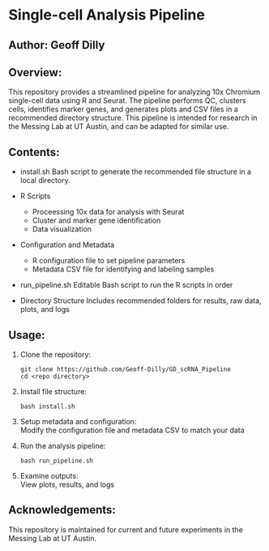 # Single-cell Analysis Pipeline 

## Author: Geoff Dilly

## Overview:

This repository provides a streamlined pipeline for analyzing 10x Chromium single-cell data using R and Seurat. The pipeline performs QC, clusters cells, identifies marker genes, and generates plots and CSV files in a recommended directory structure. This pipeline is intended for research in the Messing Lab at UT Austin, and can be adapted for similar use. 

## Contents:

- install.sh
	Bash script to generate the recommended file structure in a local directory. 

- R Scripts
	- Proceessing 10x data for analysis with Seurat
	- Cluster and marker gene identification  
	- Data visualization

- Configuration and Metadata
	- R configuration file to set pipeline parameters
	- Metadata CSV file for identifying and labeling samples

- run_pipeline.sh
	Editable Bash script to run the R scripts in order

- Directory Structure
	Includes recommended folders for results, raw data, plots, and logs

## Usage:
1. Clone the repository:

    ```shell
    git clone https://github.com/Geoff-Dilly/GD_scRNA_Pipeline
    cd <repo directory>
    ```

2. Install file structure:

    ```shell
    bash install.sh
    ```

3. Setup metadata and configuration:  
   Modify the configuration file and metadata CSV to match your data

4. Run the analysis pipeline:

    ```shell
    bash run_pipeline.sh
    ```

5. Examine outputs:  
   View plots, results, and logs

## Acknowledgements:
This repository is maintained for current and future experiments in the Messing Lab at UT Austin. 